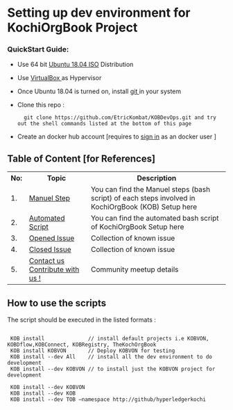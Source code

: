 # Setting up dev environment for KochiOrgBook Project

### QuickStart Guide:
* Use 64 bit <a href="https://ubuntu.com/download/desktop/thank-you?version=18.04.3&architecture=amd64">Ubuntu 18.04 ISO</a> Distribution 
* Use <a href="https://download.virtualbox.org/virtualbox/6.0.14/VirtualBox-6.0.14-133895-Win.exe">VirtualBox </a> as Hypervisor
* Once Ubuntu 18.04 is turned on, install <a href="https://github.com/EtricKombat/KOBDevOps/wiki/3.Automated-Scripts">git </a>  in your system

* Clone this repo :
        
        git clone https://github.com/EtricKombat/KOBDevOps.git and try out the shell commands listed at the bottom of this page

* Create an docker hub account [requires to <a href="https://hub.docker.com/signup">sign in</a> as an docker user ]


## Table of Content [for References]

<table>
<tr><th>No:</th><th>Topic </th><th>Description</th></tr>
<tr><td>1.</td><td><a href="https://github.com/EtricKombat/KOBDevOps/wiki/1.Manuel-Steps-to-setup-KOB">Manuel Step</a></td><td>You can find the Manuel steps (bash script) of each steps involved in KochiOrgBook (KOB) Setup here</td></tr>
<tr><td>2.</td><td><a href="https://github.com/EtricKombat/KOBDevOps/wiki/3.Automated-Scripts">Automated Script</a></td><td>You can find the automated bash script of KochiOrgBook Setup here</td></tr>

<tr><td>3.</td><td><a href="https://github.com/EtricKombat/KOBDevOps/issues?q=is%3Aopen+is%3Aissue">Opened Issue</a></td><td>Collection of known issue</td></tr>
<tr><td>4.</td><td><a href="https://github.com/EtricKombat/KOBDevOps/issues?q=is%3Aissue+is%3Aclosed">Closed Issue</a></td><td>Collection of known issue</td></tr>

<tr><td>5.</td><td><a href="https://github.com/EtricKombat/KOBDevOps/wiki/Contact-us-------Contribute-with-us-!">Contact us Contribute with us !</a></td><td>Community meetup details</td></tr>
</table>


## How to use the scripts 
The script should be executed in the listed formats : 

```code

 KOB install              // install default projects i.e KOBVON, KOBDflow,KOBConnect, KOBRegistry, TheKochOrgBook
 KOB install KOBVON       // Deploy KOBVON for testing
 KOB install --dev All    // install all the dev environment to do development
 KOB install --dev KOBVON // to install just the KOBVON project for development
 
 KOB install --dev KOBVON 
 KOB install --dev KOB      
 KOB install --dev TOB –namespace http://github/hyperledgerkochi
```

